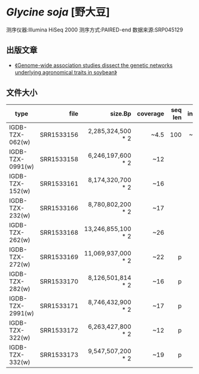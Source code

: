# *Glycine soja* [野大豆]
测序仪器:Illumina HiSeq 2000
测序方式:PAIRED-end
数据来源:SRP045129

## 出版文章
+ [《Genome-wide association studies dissect the genetic networks underlying agronomical traits in soybean》](https://www.ncbi.nlm.nih.gov/pmc/articles/PMC5571659/)

## 文件大小

| type | file | size.Bp | coverage | seq len |insert |	seq type |
| --- | ---: | ---: | ---: | ---: | ---: | ---: |
| IGDB-TZX-062(w) | SRR1533156 |  2,285,324,500 * 2 | ~4.5| 100 | ~450 | Illumina HiSeq 2000 |
| IGDB-TZX-0991(w) | SRR1533158 |  6,246,197,600 * 2 | ~12 | | | Illumina HiSeq 2000 |
| IGDB-TZX-152(w) | SRR1533161 |  8,174,320,700 * 2 | ~16 | | | Illumina HiSeq 2000 |
| IGDB-TZX-232(w) | SRR1533166 |  8,780,802,200 * 2 | ~17 | | | Illumina HiSeq 2000 |
| IGDB-TZX-262(w) | SRR1533168 | 13,246,855,100 * 2 | ~26 | | | Illumina HiSeq 2000 |
| IGDB-TZX-272(w) | SRR1533169 | 11,069,937,000 * 2 | ~22 | p |
| IGDB-TZX-282(w) | SRR1533170 | 8,126,501,814 * 2 | ~16 | p |
| IGDB-TZX-2991(w) | SRR1533171 | 8,746,432,900 * 2 | ~17 | p |
| IGDB-TZX-322(w) | SRR1533172 | 6,263,427,800 * 2 | ~12 | p |
| IGDB-TZX-332(w) | SRR1533173 | 9,547,507,200 * 2 | ~19 | p |
